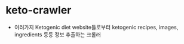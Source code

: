 # keto-crawler
- 여러가지 Ketogenic diet website들로부터 ketogenic recipes, images, ingredients 등등 정보 추출하는 크롤러
